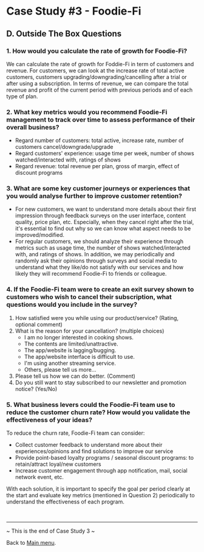 # Case Study #3 - Foodie-Fi

## D. Outside The Box Questions
### 1. How would you calculate the rate of growth for Foodie-Fi?
We can calculate the rate of growth for Foddie-Fi in term of customers and revenue. For customers, we can look at the increase rate of total active customers, customers upgrading/downgrading/cancelling after a trial or after using a subscription. In terms of revenue, we can compare the total revenue and profit of the current period with previous periods and of each type of plan.

### 2. What key metrics would you recommend Foodie-Fi management to track over time to assess performance of their overall business?
* Regard number of customers: total active, increase rate, number of customers cancel/downgrade/upgrade
* Regard customers' experience: usage time per week, number of shows watched/interacted with, ratings of shows
* Regard revenue: total revenue per plan, gross of margin, effect of discount programs

### 3. What are some key customer journeys or experiences that you would analyse further to improve customer retention?
* For new customers, we want to understand more details about their first impression through feedback surveys on the user interface, content quality, price plan, etc. Especially, when they cancel right after the trial, it's essential to find out why so we can know what aspect needs to be improved/modified.
* For regular customers, we should analyze their experience through metrics such as usage time, the number of shows watched/interacted with, and ratings of shows. In addition, we may periodically and randomly ask their opinions through surveys and social media to understand what they like/do not satisfy with our services and how likely they will recommend Foodie-Fi to friends or colleague.

### 4. If the Foodie-Fi team were to create an exit survey shown to customers who wish to cancel their subscription, what questions would you include in the survey?
1. How satisfied were you while using our product/service? (Rating, optional comment)
2. What is the reason for your cancellation? (multiple choices)
    * I am no longer interested in cooking shows.
    * The contents are limited/unattractive.
    * The app/website is lagging/bugging.
    * The app/website interface is difficult to use.
    * I'm using another streaming service.
    * Others, please tell us more...
3. Please tell us how we can do better. (Comment)
4. Do you still want to stay subscribed to our newsletter and promotion notice? (Yes/No)

### 5. What business levers could the Foodie-Fi team use to reduce the customer churn rate? How would you validate the effectiveness of your ideas?
To reduce the churn rate, Foodie-Fi team can consider:
* Collect customer feedback to understand more about their experiences/opinions and find solutions to improve our service
* Provide point-based loyalty programs / seasonal discount programs: to retain/attract loyal/new customers
* Increase customer engagement through app notification, mail, social network event, etc.

With each solution, it is important to specify the goal per period clearly at the start and evaluate key metrics (mentioned in Question 2) periodically to understand the effectiveness of each program.

<br>

***
~ This is the end of Case Study 3 ~

Back to [Main menu](https://github.com/maanh96/8weeksqlchallenge).